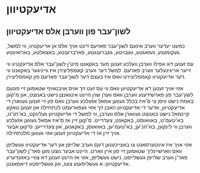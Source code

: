 # אדיעקטיוון

<!--… -->

## לשון־עבר פון ווערבן אלס אדיעקטיוון

כמעט יעדער ווערב אינעם לשון־עבר פארעם דינט אויך אלס אן אדיעקטיוו, ווי למשל, געקומענע, געזאגטע, געבויטע, געברענגטע, פארברענטע, באצאלטע, בארואיגטע.

<!-- -->

עס זענען דא אפילו ווערבן וועלכע זענען מער באקאנט מיט'ן לשון־עבר אלס אדיעקטיוו ווי זייער אריגינעלער ווערב פארעם. למשל דער ווערב קאמפליצירן איז ווייניגער באקאנט ווי דער אדיעקטיוו קאמפליצירט וואס איז בעצם דער לשון־עבר פארעם פון קאמפליצירן.

אזוי אויך זענען דא אדיעקטיוון וואס ווי עס זעט זיך אויס אויבנאויף שטאמען זיי פונעם לשון־עבר פון פארשידענע ווערבן וואס ווערן שוין היינט אינגאנצן נישט באנוצט, און מ'קען באמת נישט וויסן צי ס'איז בכלל געווען אמאל אזעלכע ווערבן וואס פון זיי זענען געווארן די אדיעקטיוון, אדער די אדיעקטיוון האבן זיך אזוי געפארעמט לכתחילה און זענען טאקע קיינמאל נישט באנוצט געווארן אלס ווערבן, ווי למשל די אדיעקטיוון געלינקט, בא'חנ'ט, בא'טעמ'ט, באוואוסט, באקאנט, צעדרייט. ס'קען זיין אז ס'איז אמאל געווען אזעלכע ווערבן ווי לינקען, בא'חנ'ען, בא'טעמ'ען, באוואוסן, באַקאַנען, און צעדרייען. ס'קען אבער אויך זיין אז די אדיעקטיוון זענען אזוי געווען מלכתחילה.

אזוי אויך איז אינטערסאנט צו באצייכענען דעם ווערב שלייפן און דער אדיעקטיוו געשליפן וואס ווארשיינליך שטאמען זיי פון איין ווארט. היינט אבער נוצט מען פאר'ן לשון־עבר פאר'ן ווערב שלייפן געשלייפט, נישט געשליפן, אזוי אז היינט זענען דא צוויי באזונדערע אדיעקטיוון: א געשליפענע צונג, און געשלייפטע דיאמאנטן.
